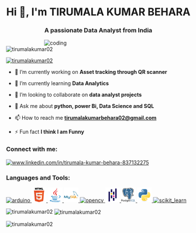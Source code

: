 <h1 align="center">Hi 👋, I'm TIRUMALA KUMAR BEHARA</h1>
<h3 align="center">A passionate Data Analyst from India</h3>
<img align="right" alt="coding" width="400" src="[https://www.google.com/url?sa=i&url=https%3A%2F%2Fwww.arkatechture.com%2Fblog%2Fdata-analytics-infrastructure&psig=AOvVaw1PhOhrqRwAdi0sEIhFkR4n&ust=1692036754330000&source=images&cd=vfe&opi=89978449&ved=0CBEQjRxqFwoTCIiOpZye2oADFQAAAAAdAAAAABAE](https://www.google.com/url?sa=i&url=https%3A%2F%2Ftenor.com%2Fview%2Fcoding-gif-24090007&psig=AOvVaw2NTIqqs_sFs0lcEDPxz49S&ust=1692037093255000&source=images&cd=vfe&opi=89978449&ved=0CBEQjRxqFwoTCIDktr2f2oADFQAAAAAdAAAAABAV)"


<p align="left"> <img src="https://komarev.com/ghpvc/?username=tirumalakumar02&label=Profile%20views&color=0e75b6&style=flat" alt="tirumalakumar02" /> </p>

<p align="left"> <a href="https://github.com/ryo-ma/github-profile-trophy"><img src="https://github-profile-trophy.vercel.app/?username=tirumalakumar02" alt="tirumalakumar02" /></a> </p>

- 🔭 I’m currently working on **Asset tracking through QR scanner**

- 🌱 I’m currently learning **Data Analytics**

- 👯 I’m looking to collaborate on **data analyst projects**

- 💬 Ask me about **python, power Bi, Data Science and SQL**

- 📫 How to reach me **tirumalakumarbehara02@gmail.com**

- ⚡ Fun fact **I think I am Funny**

<h3 align="left">Connect with me:</h3>
<p align="left">
<a href="https://linkedin.com/in/www.linkedin.com/in/tirumala-kumar-behara-837132275" target="blank"><img align="center" src="https://raw.githubusercontent.com/rahuldkjain/github-profile-readme-generator/master/src/images/icons/Social/linked-in-alt.svg" alt="www.linkedin.com/in/tirumala-kumar-behara-837132275" height="30" width="40" /></a>
</p>

<h3 align="left">Languages and Tools:</h3>
<p align="left"> <a href="https://www.arduino.cc/" target="_blank" rel="noreferrer"> <img src="https://cdn.worldvectorlogo.com/logos/arduino-1.svg" alt="arduino" width="40" height="40"/> </a> <a href="https://www.w3.org/html/" target="_blank" rel="noreferrer"> <img src="https://raw.githubusercontent.com/devicons/devicon/master/icons/html5/html5-original-wordmark.svg" alt="html5" width="40" height="40"/> </a> <a href="https://www.java.com" target="_blank" rel="noreferrer"> <img src="https://raw.githubusercontent.com/devicons/devicon/master/icons/java/java-original.svg" alt="java" width="40" height="40"/> </a> <a href="https://www.mysql.com/" target="_blank" rel="noreferrer"> <img src="https://raw.githubusercontent.com/devicons/devicon/master/icons/mysql/mysql-original-wordmark.svg" alt="mysql" width="40" height="40"/> </a> <a href="https://opencv.org/" target="_blank" rel="noreferrer"> <img src="https://www.vectorlogo.zone/logos/opencv/opencv-icon.svg" alt="opencv" width="40" height="40"/> </a> <a href="https://pandas.pydata.org/" target="_blank" rel="noreferrer"> <img src="https://raw.githubusercontent.com/devicons/devicon/2ae2a900d2f041da66e950e4d48052658d850630/icons/pandas/pandas-original.svg" alt="pandas" width="40" height="40"/> </a> <a href="https://www.postgresql.org" target="_blank" rel="noreferrer"> <img src="https://raw.githubusercontent.com/devicons/devicon/master/icons/postgresql/postgresql-original-wordmark.svg" alt="postgresql" width="40" height="40"/> </a> <a href="https://www.python.org" target="_blank" rel="noreferrer"> <img src="https://raw.githubusercontent.com/devicons/devicon/master/icons/python/python-original.svg" alt="python" width="40" height="40"/> </a> <a href="https://scikit-learn.org/" target="_blank" rel="noreferrer"> <img src="https://upload.wikimedia.org/wikipedia/commons/0/05/Scikit_learn_logo_small.svg" alt="scikit_learn" width="40" height="40"/> </a> </p>

<p><img align="left" src="https://github-readme-stats.vercel.app/api/top-langs?username=tirumalakumar02&show_icons=true&locale=en&layout=compact" alt="tirumalakumar02" /></p>

<p>&nbsp;<img align="center" src="https://github-readme-stats.vercel.app/api?username=tirumalakumar02&show_icons=true&locale=en" alt="tirumalakumar02" /></p>

<p><img align="center" src="https://github-readme-streak-stats.herokuapp.com/?user=tirumalakumar02&" alt="tirumalakumar02" /></p>
